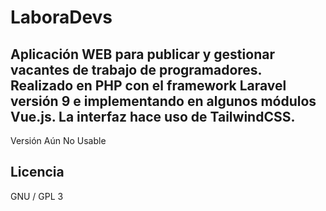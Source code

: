 # LaboraDevs

## Aplicación WEB para publicar y gestionar vacantes de trabajo de programadores. Realizado en PHP con el framework Laravel versión 9 e implementando en algunos módulos Vue.js. La interfaz hace uso de TailwindCSS.

Versión Aún No Usable

## Licencia

GNU / GPL 3
